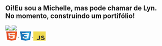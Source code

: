  <h2>Oi!Eu sou a Michelle, mas pode chamar de Lyn. No momento, construindo um portifólio!</h2>

<div>
<a href= "https://github.com/MihBarreto">
  <img height="180em" src="https://github-readme-stats.vercel.app/api?username=lynlium&show_icons=true&theme=dracula&include_all_commits=true&count_private=true"/>
  <img height="140em" src="https://github-readme-stats.vercel.app/api/top-langs/?username=lynlium&layout=compact&langs_count=7&theme=dracula"/>
</div>
  <img align="center"  height="30" width="40" src="https://raw.githubusercontent.com/devicons/devicon/master/icons/html5/html5-original.svg">
  <img align="center"  height="30" width="40" src="https://raw.githubusercontent.com/devicons/devicon/master/icons/css3/css3-original.svg">
 <img align="center"  height="30" width="40" src="https://raw.githubusercontent.com/devicons/devicon/1119b9f84c0290e0f0b38982099a2bd027a48bf1/icons/javascript/javascript-original.svg">
  <br/><br/> 
  

